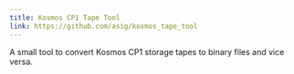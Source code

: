 ```yaml
---
title: Kosmos CP1 Tape Tool
link: https://github.com/asig/kosmos_tape_tool
---
```


A small tool to convert Kosmos CP1 storage tapes to binary files and vice versa.

